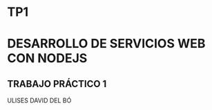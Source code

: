 # TP1

<h1>DESARROLLO DE SERVICIOS WEB CON NODEJS</h1>

<h2>TRABAJO PRÁCTICO 1</h2>

ULISES DAVID DEL BÓ
